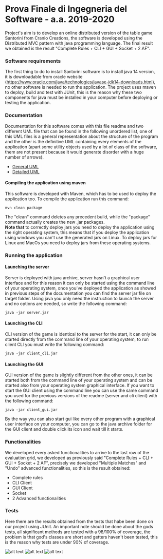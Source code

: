 # Prova Finale di Ingegneria del Software - a.a. 2019-2020
Project's aim is to develop an online distributed version of the table game Santorini from Cranio Creations, the software is developed using the Distributed MVC pattern with java programming language. The final result we obtained is the result "Complete Rules + CLI + GUI + Socket + 2 AF".

### Software requirements
The first thing to do to install Santorini software is to install java 14 version, it is downloadable from oracle website (https://www.oracle.com/java/technologies/javase-jdk14-downloads.html), no other software is needed to run the application.
The project uses maven to deploy, build and test with JUnit, this is the reason why these two components for java must be installed in your computer before deploying or testing the application.

### Documentation
Documentation for this software comes with this file readme and two different UML file that can be found in the following unordered list, one of this UML files is a general representation about the structure of the program and the other is the definitive UML containing every elements of the application (apart some utility objects used by a lot of class of the software, them are not present because it would generate disorder with a huge number of arrows).
- [General UML](https://github.com/marcoPetriPolimi/ing-sw-2020-petri-piccirillo-restifo/blob/master/deliveries/UML/UML_Generic.pdf)
- [Detailed UML](https://github.com/marcoPetriPolimi/ing-sw-2020-petri-piccirillo-restifo/blob/master/deliveries/UML/UML_Final.pdf)
#### Compiling the application using maven
This software is developed with Maven, which has to be used to deploy the application too. To compile the application run this command:
```
mvn clean package
```
The "clean" command deletes any precedent build, while the "package" command actually creates the new .jar packages.<br/>
**Note that** to correctly deploy jars you need to deploy the application using the right operating system, this means that if you deploy the application using windows you can't use the generated jars on Linux. To deploy jars for Linux and MacOs you need to deploy jars from these operating systems.

### Running the application
#### Launching the server
Server is deployed with java archive, server hasn't a graphical user interface and for this reason it can only be started using the command line of your operating system, once you've deployed the application as showed in previous steps of the documentation you can find the server jar file on target folder. Using java you only need the instruction to launch the server and no options are needed, so write the following command:
```
java -jar server.jar
```

#### Launching the CLI
CLI version of the game is identical to the server for the start, it can only be started directly from the command line of your operating system, to run client CLI you must write the following command:
```
java -jar client_cli.jar
```

#### Launching the GUI
GUI version of the game is slightly different from the other ones, it can be started both from the command line of your operating system and can be started also from your operating system graphical interface. If you want to start the GUI client using the command line you can use the same command you used for the previous versions of the readme (server and cli client) with the following command:
```
java -jar client_gui.jar
```
By the way you can also start gui like every other program with a graphical user interface on your computer, you can go to the java archive folder for the GUI client and double click its icon and wait till it starts.

### Functionalities
We developed every asked functionalities to arrive to the last row of the evaluation grid, we developed as previously said "Complete Rules + CLI + GUI + Socket + 2 AF", precisely we developed "Multiple Matches" and "Undo" advanced functionalities, so this is the result obtained:
* Complete rules
* CLI Client
* GUI Client
* Socket
* 2 Advanced functionalities

### Tests
Here there are the results obtained from the tests that habe been done on our project using JUnit. An important note should be done about the gods tests, all significant methods are tested with a 98/100% of coverage, the problem is that god's classes are short and getters haven't been tested, this is the reason why tests are under 90% of coverage.

![alt text](https://github.com/marcoPetriPolimi/ing-sw-2020-petri-piccirillo-restifo/blob/master/deliveries/Tests/tests_1.PNG)
![alt text](https://github.com/marcoPetriPolimi/ing-sw-2020-petri-piccirillo-restifo/blob/master/deliveries/Tests/tests_2.PNG)
![alt text](https://github.com/marcoPetriPolimi/ing-sw-2020-petri-piccirillo-restifo/blob/master/deliveries/Tests/tests_3.PNG)

